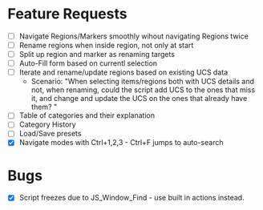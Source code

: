 # Feature Requests

- [ ] Navigate Regions/Markers smoothly wihout navigating Regions twice
- [ ] Rename regions when inside region, not only at start
- [ ] Split up region and marker as renaming targets
- [ ] Auto-Fill form based on currentl selection
- [ ] Iterate and rename/update regions based on existing UCS data
    - Scenario: "When selecting items/regions both with UCS details and not, when renaming, could the script add UCS to the ones that miss it, and change and update the UCS on the ones that already have them? "
- [ ] Table of categories and their explanation
- [ ] Category History
- [ ] Load/Save presets
- [x] Navigate modes with Ctrl+1,2,3 - Ctrl+F jumps to auto-search

# Bugs
- [x] Script freezes due to JS_Window_Find - use built in actions instead.